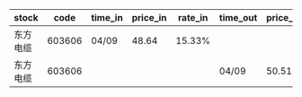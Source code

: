 |stock|code|time_in|price_in|rate_in|time_out|price_out|rate_out|person|
|---|---|---|---|---|---|---|---|---|
|东方电缆|603606|04/09|48.64|15.33%||||张浩|
|东方电缆|603606||||04/09|50.51|15.95%|张浩|
